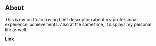 ## About

This is my portfolio having brief description about my professional experience, achievements. Also at the same time, it displays my personal life as well.

**[Link](https://varun-2301.github.io/)**
